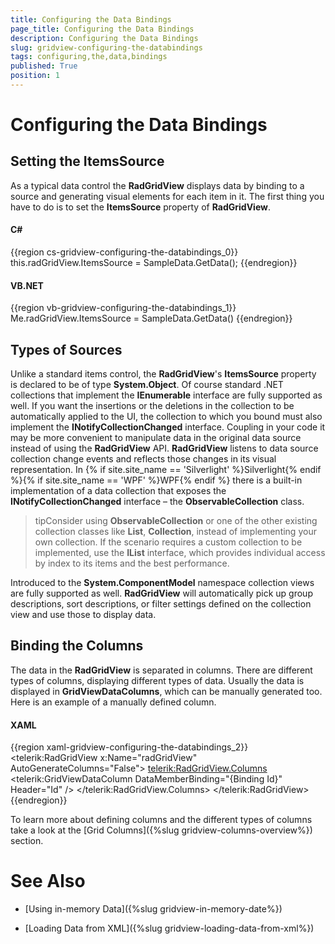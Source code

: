 ```yaml
---
title: Configuring the Data Bindings
page_title: Configuring the Data Bindings
description: Configuring the Data Bindings
slug: gridview-configuring-the-databindings
tags: configuring,the,data,bindings
published: True
position: 1
---
```


# Configuring the Data Bindings

## Setting the ItemsSource

As a typical data control the __RadGridView__ displays data by binding to a source and generating visual elements for each item in it. The first thing you have to do is to set the __ItemsSource__ property of __RadGridView__.

#### __C#__

{{region cs-gridview-configuring-the-databindings_0}}
	this.radGridView.ItemsSource = SampleData.GetData();
{{endregion}}



#### __VB.NET__

{{region vb-gridview-configuring-the-databindings_1}}
	Me.radGridView.ItemsSource = SampleData.GetData()
{{endregion}}

## Types of Sources

Unlike a standard items control, the __RadGridView__'s __ItemsSource__ property is declared to be of type __System.Object__. Of course standard .NET collections that implement the __IEnumerable__ interface are fully supported as well. If you want the insertions or the deletions in the collection to be automatically applied to the UI, the collection to which you bound must also implement the __INotifyCollectionChanged__ interface. Coupling in your code it may be more convenient to manipulate data in the original data source instead of using the __RadGridView__ API. __RadGridView__ listens to data source collection change events and reflects those changes in its visual representation. In {% if site.site_name == 'Silverlight' %}Silverlight{% endif %}{% if site.site_name == 'WPF' %}WPF{% endif %} there is a built-in implementation of a data collection that exposes the __INotifyCollectionChanged__ interface – the __ObservableCollection<T>__ class.

>tipConsider using __ObservableCollection<T>__ or one of the other existing collection classes like __List<T>__, __Collection<T>__, instead of implementing your own collection. If the scenario requires a custom collection to be implemented, use the __IList__ interface, which provides individual access by index to its items and the best performance.

Introduced to the __System.ComponentModel__ namespace collection views are fully supported as well. __RadGridView__ will automatically pick up group descriptions, sort descriptions, or filter settings defined on the collection view and use those to display data.

## Binding the Columns

The data in the __RadGridView__ is separated in columns. There are different types of columns, displaying different types of data. Usually the data is displayed in __GridViewDataColumns__, which can be manually generated too. Here is an example of a manually defined column.

#### __XAML__

{{region xaml-gridview-configuring-the-databindings_2}}
	<telerik:RadGridView x:Name="radGridView"
	                 AutoGenerateColumns="False">
	    <telerik:RadGridView.Columns>
	        <telerik:GridViewDataColumn DataMemberBinding="{Binding Id}"
	                                Header="Id" />
	    </telerik:RadGridView.Columns>
	</telerik:RadGridView>
{{endregion}}

To learn more about defining columns and the different types of columns take a look at the [Grid Columns]({%slug gridview-columns-overview%}) section.

# See Also

 * [Using in-memory Data]({%slug gridview-in-memory-date%})

 * [Loading Data from XML]({%slug gridview-loading-data-from-xml%})
